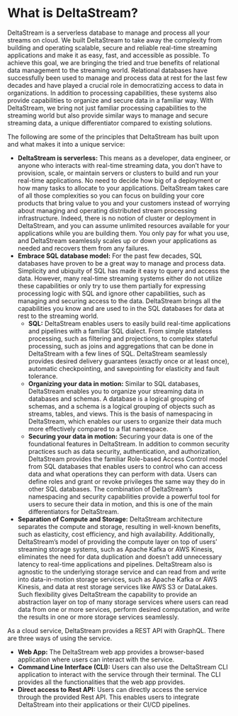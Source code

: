 # What is DeltaStream?

DeltaStream is a serverless database to manage and process all your streams on cloud. We built DeltaStream to take away the complexity from building and operating scalable, secure and reliable real-time streaming applications and make it as easy, fast, and accessible as possible. To achieve this goal, we are bringing the tried and true benefits of relational data management to the streaming world. Relational databases have successfully been used to manage and process data at rest for the last few decades and have played a crucial role in democratizing access to data in organizations. In addition to processing capabilities, these systems also provide capabilities to organize and secure data in a familiar way. With DeltaStream, we bring not just familiar processing capabilities to the streaming world but also provide similar ways to manage and secure streaming data, a unique differentiator compared to existing solutions.

The following are some of the principles that DeltaStream has built upon and what makes it into a unique service:

* **DeltaStream is serverless:** This means as a developer, data engineer, or anyone who interacts with real-time streaming data, you don’t have to provision, scale, or maintain servers or clusters to build and run your real-time applications. No need to decide how big of a deployment or how many tasks to allocate to your applications. DeltaStream takes care of all those complexities so you can focus on building your core products that bring value to you and your customers instead of worrying about managing and operating distributed stream processing infrastructure. Indeed, there is no notion of cluster or deployment in DeltaStream, and you can assume unlimited resources available for your applications while you are building them. You only pay for what you use, and DeltaStream seamlessly scales up or down your applications as needed and recovers them from any failures.
* **Embrace SQL database model:** For the past few decades, SQL databases have proven to be a great way to manage and process data. Simplicity and ubiquity of SQL has made it easy to query and access the data. However, many real-time streaming systems either do not utilize these capabilities or only try to use them partially for expressing processing logic with SQL and ignore other capabilities, such as managing and securing access to the data. DeltaStream brings all the capabilities you know and are used to in the SQL databases for data at rest to the streaming world.
  * **SQL:** DeltaStream enables users to easily build real-time applications and pipelines with a familiar SQL dialect. From simple stateless processing, such as filtering and projections, to complex stateful processing, such as joins and aggregations that can be done in DeltaStream with a few lines of SQL. DeltaStream seamlessly provides desired delivery guarantees (exactly once or at least once), automatic checkpointing, and savepointing for elasticity and fault tolerance.
  * **Organizing your data in motion:** Similar to SQL databases, DeltaStream enables you to organize your streaming data in databases and schemas. A database is a logical grouping of schemas, and a schema is a logical grouping of objects such as streams, tables, and views. This is the basis of namespacing in DeltaStream, which enables our users to organize their data much more effectively compared to a flat namespace.
  * **Securing your data in motion:** Securing your data is one of the foundational features in DeltaStream. In addition to common security practices such as data security, authentication, and authorization, DeltaStream provides the familiar Role-based Access Control model from SQL databases that enables users to control who can access data and what operations they can perform with data. Users can define roles and grant or revoke privileges the same way they do in other SQL databases. The combination of DeltaStream’s namespacing and security capabilities provide a powerful tool for users to secure their data in motion, and this is one of the main differentiators for DeltaStream.
* **Separation of Compute and Storage:** DeltaStream architecture separates the compute and storage, resulting in well-known benefits, such as elasticity, cost efficiency, and high availability. Additionally, DeltaStream’s model of providing the compute layer on top of users’ streaming storage systems, such as Apache Kafka or AWS Kinesis, eliminates the need for data duplication and doesn’t add unnecessary latency to real-time applications and pipelines. DeltaStream also is agnostic to the underlying storage service and can read from and write into data-in-motion storage services, such as Apache Kafka or AWS Kinesis, and data at rest storage services like AWS S3 or DataLakes. Such flexibility gives DeltaStream the capability to provide an abstraction layer on top of many storage services where users can read data from one or more services, perform desired computation, and write the results in one or more storage services seamlessly.

As a cloud service, DeltaStream provides a REST API with GraphQL. There are three ways of using the service.

* **Web App:** The DeltaStream web app provides a browser-based application where users can interact with the service.
* **Command Line Interface (CLI):** Users can also use the DeltaStream CLI application to interact with the service through their terminal. The CLI provides all the functionalities that the web app provides.
* **Direct access to Rest API:** Users can directly access the service through the provided Rest API. This enables users to integrate DeltaStream into their applications or their CI/CD pipelines.
